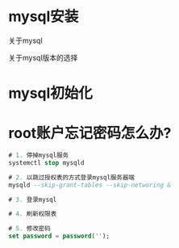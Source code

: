

# mysql安装

关于mysql

关于mysql版本的选择

# mysql初始化



# root账户忘记密码怎么办?

```sql
# 1. 停掉mysql服务
systemctl stop mysqld

# 2. 以跳过授权表的方式登录mysql服务器端
mysqld --skip-grant-tables --skip-networing &

# 3. 登录mysql

# 4. 刷新权限表

# 5. 修改密码
set password = password('');
```

